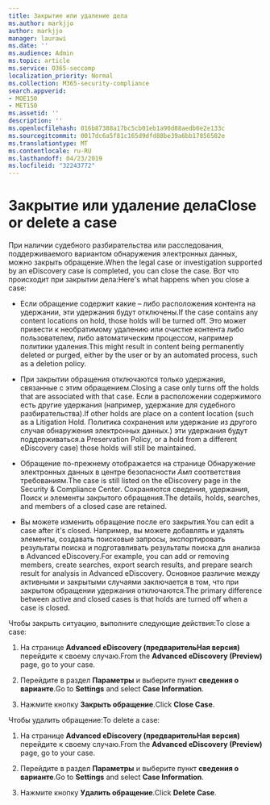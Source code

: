 ```yaml
---
title: Закрытие или удаление дела
ms.author: markjjo
author: markjjo
manager: laurawi
ms.date: ''
ms.audience: Admin
ms.topic: article
ms.service: O365-seccomp
localization_priority: Normal
ms.collection: M365-security-compliance
search.appverid:
- MOE150
- MET150
ms.assetid: ''
description: ''
ms.openlocfilehash: 016b87388a17bc5cb01eb1a90d88aedb6e2e133c
ms.sourcegitcommit: 0017dc6a5f81c165d9dfd88be39a6bb17856582e
ms.translationtype: MT
ms.contentlocale: ru-RU
ms.lasthandoff: 04/23/2019
ms.locfileid: "32243772"
---
```

# <a name="close-or-delete-a-case"></a><span data-ttu-id="bd204-102">Закрытие или удаление дела</span><span class="sxs-lookup"><span data-stu-id="bd204-102">Close or delete a case</span></span>

<span data-ttu-id="bd204-103">При наличии судебного разбирательства или расследования, поддерживаемого вариантом обнаружения электронных данных, можно закрыть обращение.</span><span class="sxs-lookup"><span data-stu-id="bd204-103">When the legal case or investigation supported by an eDiscovery case is completed, you can close the case.</span></span> <span data-ttu-id="bd204-104">Вот что происходит при закрытии дела:</span><span class="sxs-lookup"><span data-stu-id="bd204-104">Here's what happens when you close a case:</span></span>

- <span data-ttu-id="bd204-105">Если обращение содержит какие – либо расположения контента на удержании, эти удержания будут отключены.</span><span class="sxs-lookup"><span data-stu-id="bd204-105">If the case contains any content locations on hold, those holds will be turned off.</span></span> <span data-ttu-id="bd204-106">Это может привести к необратимому удалению или очистке контента либо пользователем, либо автоматическим процессом, например политики удаления.</span><span class="sxs-lookup"><span data-stu-id="bd204-106">This might result in content being permanently deleted or purged, either by the user or by an automated process, such as a deletion policy.</span></span>

- <span data-ttu-id="bd204-107">При закрытии обращения отключаются только удержания, связанные с этим обращением.</span><span class="sxs-lookup"><span data-stu-id="bd204-107">Closing a case only turns off the holds that are associated with that case.</span></span> <span data-ttu-id="bd204-108">Если в расположении содержимого есть другие удержания (например, удержание для судебного разбирательства).</span><span class="sxs-lookup"><span data-stu-id="bd204-108">If other holds are place on a content location (such as a Litigation Hold.</span></span> <span data-ttu-id="bd204-109">Политика сохранения или удержание из другого случая обнаружения электронных данных.) эти удержания будут поддерживаться.</span><span class="sxs-lookup"><span data-stu-id="bd204-109">a Preservation Policy, or a hold from a different eDiscovery case) those holds will still be maintained.</span></span>

- <span data-ttu-id="bd204-110">Обращение по-прежнему отображается на странице Обнаружение электронных данных в центре безопасности _Амп_ соответствия требованиям.</span><span class="sxs-lookup"><span data-stu-id="bd204-110">The case is still listed on the eDiscovery page in the Security & Compliance Center.</span></span> <span data-ttu-id="bd204-111">Сохраняются сведения, удержания, Поиск и элементы закрытого обращения.</span><span class="sxs-lookup"><span data-stu-id="bd204-111">The details, holds, searches, and members of a closed case are retained.</span></span>

- <span data-ttu-id="bd204-112">Вы можете изменить обращение после его закрытия.</span><span class="sxs-lookup"><span data-stu-id="bd204-112">You can edit a case after it's closed.</span></span> <span data-ttu-id="bd204-113">Например, вы можете добавлять и удалять элементы, создавать поисковые запросы, экспортировать результаты поиска и подготавливать результаты поиска для анализа в Advanced eDiscovery.</span><span class="sxs-lookup"><span data-stu-id="bd204-113">For example, you can add or removing members, create searches, export search results, and prepare search result for analysis in Advanced eDiscovery.</span></span> <span data-ttu-id="bd204-114">Основное различие между активными и закрытыми случаями заключается в том, что при закрытом обращении удержания отключаются.</span><span class="sxs-lookup"><span data-stu-id="bd204-114">The primary difference between active and closed cases is that holds are turned off when a case is closed.</span></span>

<span data-ttu-id="bd204-115">Чтобы закрыть ситуацию, выполните следующие действия:</span><span class="sxs-lookup"><span data-stu-id="bd204-115">To close a case:</span></span>

1. <span data-ttu-id="bd204-116">На странице **Advanced eDiscovery (предварительНая версия)** перейдите к своему случаю.</span><span class="sxs-lookup"><span data-stu-id="bd204-116">From the **Advanced eDiscovery (Preview)** page, go to your case.</span></span>

2. <span data-ttu-id="bd204-117">Перейдите в раздел **Параметры** и выберите пункт **сведения о варианте**.</span><span class="sxs-lookup"><span data-stu-id="bd204-117">Go to **Settings** and select **Case Information**.</span></span> 

3. <span data-ttu-id="bd204-118">Нажмите кнопку **Закрыть обращение**.</span><span class="sxs-lookup"><span data-stu-id="bd204-118">Click **Close Case**.</span></span> 

<span data-ttu-id="bd204-119">Чтобы удалить обращение:</span><span class="sxs-lookup"><span data-stu-id="bd204-119">To delete a case:</span></span>

1. <span data-ttu-id="bd204-120">На странице **Advanced eDiscovery (предварительНая версия)** перейдите к своему случаю.</span><span class="sxs-lookup"><span data-stu-id="bd204-120">From the **Advanced eDiscovery (Preview)** page, go to your case.</span></span>

2. <span data-ttu-id="bd204-121">Перейдите в раздел **Параметры** и выберите пункт **сведения о варианте**.</span><span class="sxs-lookup"><span data-stu-id="bd204-121">Go to **Settings** and select **Case Information**.</span></span> 

3. <span data-ttu-id="bd204-122">Нажмите кнопку **Удалить обращение**.</span><span class="sxs-lookup"><span data-stu-id="bd204-122">Click **Delete Case**.</span></span> 
